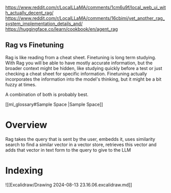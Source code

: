https://www.reddit.com/r/LocalLLaMA/comments/1cm6u9f/local_web_ui_with_actually_decent_rag/
https://www.reddit.com/r/LocalLLaMA/comments/16cbimi/yet_another_rag_system_implementation_details_and/
https://huggingface.co/learn/cookbook/en/agent_rag
## Rag vs Finetuning

Rag is like reading from a cheat sheet. Finetuning is long term studying. With Rag you will be able to have mostly accurate information, but the broader context might be hidden, like studying quickly before a test or just checking a cheat sheet for specific information. Finetuning actually incorporates the information into the model's thinking, but it might be a bit fuzzy at times.

A combination of both is probably best.


[[ml_glossary#Sample Space |Sample Space]]


# Overview

Rag takes the query that is sent by the user, embedds it, uses similarity search to find a similar vector in a vector store, retrieves this vector and adds that vector in text form to the query to give to the LLM

# Indexing

![[Excalidraw/Drawing 2024-08-13 23.16.06.excalidraw.md]]